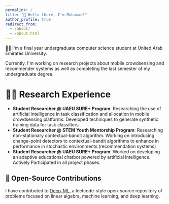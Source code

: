 ```yaml
---
permalink: /
title: "👋 Hello there, I'm Mohamad!"
author_profile: true
redirect_from: 
  - /about/
  - /about.html
---
```



👨‍💻 I'm a final year undergraduate computer science student at United Arab Emirates University.

Currently, I'm working on research projects about mobile crowdsensing and recommender systems as well as completing the last semester of my undergraduate degree.

<!-- # Experience Overview -->

# 👨‍🔬 Research Experience
- **Student Researcher @ UAEU SURE+ Program**: Researching the use of artificial intelligence in task classification and allocation in mobile crowdsensing platforms. Developed techniques to generate synthetic training data for task classifiers
- **Student Researcher @ STEM Youth Mentorship Program**: Researching non-stationary contextual-bandit algorithm. Working on introducing change-point detectors to contextual-bandit algorithms to enhance in performance in stochastic environments (recommendation systems)
- **Student Researcher @ UAEU SURE+ Program**: Worked on developing an adaptive educational chatbot powered by artificial intelligence. Actively Participated in all project phases.

## 🤖 Open-Source Contributions
I have contributed to [Deep-ML](https://www.deep-ml.com/), a leetcode-style open-source repository of problems focused on linear algebra, machine learning, and deep learning.